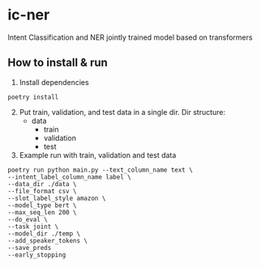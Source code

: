 # ic-ner
Intent Classification and NER jointly trained model based on transformers
## How to install & run
1. Install dependencies
```commandline
poetry install
```
2. Put train, validation, and test data in a single dir.
Dir structure:
   - data
     - train
     - validation
     - test
3. Example run with train, validation and test data
```
poetry run python main.py --text_column_name text \
--intent_label_column_name label \
--data_dir ./data \
--file_format csv \
--slot_label_style amazon \
--model_type bert \
--max_seq_len 200 \
--do_eval \
--task joint \
--model_dir ./temp \
--add_speaker_tokens \
--save_preds
--early_stopping
```
